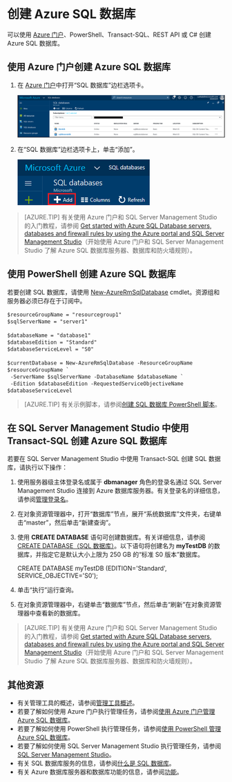 <properties
    pageTitle="创建 Azure SQL 数据库 | Azure"
    description="有关如何使用 Azure 门户、PowerShell、Transact-SQL 创建 Azure SQL 数据库的快速参考。"
    services="sql-database"
    documentationcenter=""
    author="CarlRabeler"
    manager="jhubbard"
    editor="" />
<tags
    ms.service="sql-database"
    ms.custom="single databases"
    ms.devlang="NA"
    ms.workload="data-management"
    ms.topic="article"
    ms.tgt_pltfrm="NA"
    ms.date="11/14/2016"
    wacn.date="01/20/2017"
    ms.author="carlrab" />  


# 创建 Azure SQL 数据库

可以使用 [Azure 门户](https://portal.azure.cn/)、PowerShell、Transact-SQL、REST API 或 C# 创建 Azure SQL 数据库。

## 使用 Azure 门户创建 Azure SQL 数据库

1. 在 [Azure 门户](https://portal.azure.cn/)中打开“SQL 数据库”边栏选项卡。

    ![SQL 数据库](./media/sql-database-get-started/sql-databases.png)  

2. 在“SQL 数据库”边栏选项卡上，单击“添加”。

    ![添加 SQL 数据库](./media/sql-database-get-started/add-sql-database.png)  


> [AZURE.TIP]
有关使用 Azure 门户和 SQL Server Management Studio 的入门教程，请参阅 [Get started with Azure SQL Database servers, databases and firewall rules by using the Azure portal and SQL Server Management Studio](/documentation/articles/sql-database-get-started/)（开始使用 Azure 门户和 SQL Server Management Studio 了解 Azure SQL 数据库服务器、数据库和防火墙规则）。
>

## 使用 PowerShell 创建 Azure SQL 数据库

若要创建 SQL 数据库，请使用 [New-AzureRmSqlDatabase](https://docs.microsoft.com/powershell/resourcemanager/azurerm.sql/v2.3.0/new-azurermsqldatabase) cmdlet。资源组和服务器必须已存在于订阅中。


	$resourceGroupName = "resourcegroup1"
	$sqlServerName = "server1"

	$databaseName = "database1"
	$databaseEdition = "Standard"
	$databaseServiceLevel = "S0"

	$currentDatabase = New-AzureRmSqlDatabase -ResourceGroupName $resourceGroupName `
	 -ServerName $sqlServerName -DatabaseName $databaseName `
	 -Edition $databaseEdition -RequestedServiceObjectiveName $databaseServiceLevel

> [AZURE.TIP]
有关示例脚本，请参阅[创建 SQL 数据库 PowerShell 脚本](/documentation/articles/sql-database-get-started-powershell/)。
>

## 在 SQL Server Management Studio 中使用 Transact-SQL 创建 Azure SQL 数据库

若要在 SQL Server Management Studio 中使用 Transact-SQL 创建 SQL 数据库，请执行以下操作：

1. 使用服务器级主体登录名或属于 **dbmanager** 角色的登录名通过 SQL Server Management Studio 连接到 Azure 数据库服务器。有关登录名的详细信息，请参阅[管理登录名](/documentation/articles/sql-database-manage-logins/)。
2. 在对象资源管理器中，打开“数据库”节点，展开“系统数据库”文件夹，右键单击“master”，然后单击“新建查询”。
3. 使用 **CREATE DATABASE** 语句可创建数据库。有关详细信息，请参阅 [CREATE DATABASE（SQL 数据库）](https://msdn.microsoft.com/zh-cn/library/dn268335.aspx)。以下语句将创建名为 **myTestDB** 的数据库，并指定它是默认大小上限为 250 GB 的“标准 S0 版本”数据库。
  
      CREATE DATABASE myTestDB
      (EDITION='Standard',
       SERVICE_OBJECTIVE='S0');

4. 单击“执行”运行查询。
5. 在对象资源管理器中，右键单击“数据库”节点，然后单击“刷新”在对象资源管理器中查看新的数据库。

> [AZURE.TIP]
有关使用 Azure 门户和 SQL Server Management Studio 的入门教程，请参阅 [Get started with Azure SQL Database servers, databases and firewall rules by using the Azure portal and SQL Server Management Studio](/documentation/articles/sql-database-get-started/)（开始使用 Azure 门户和 SQL Server Management Studio 了解 Azure SQL 数据库服务器、数据库和防火墙规则）。
>

## 其他资源
* 有关管理工具的概述，请参阅[管理工具概述](/documentation/articles/sql-database-manage-overview/)。
* 若要了解如何使用 Azure 门户执行管理任务，请参阅[使用 Azure 门户管理 Azure SQL 数据库](/documentation/articles/sql-database-manage-portal/)。
* 若要了解如何使用 PowerShell 执行管理任务，请参阅[使用 PowerShell 管理 Azure SQL 数据库](/documentation/articles/sql-database-manage-powershell/)。
* 若要了解如何使用 SQL Server Management Studio 执行管理任务，请参阅 [SQL Server Management Studio](/documentation/articles/sql-database-manage-azure-ssms/)。
* 有关 SQL 数据库服务的信息，请参阅[什么是 SQL 数据库](/documentation/articles/sql-database-technical-overview/)。
* 有关 Azure 数据库服务器和数据库功能的信息，请参阅[功能](/documentation/articles/sql-database-features/)。

<!---HONumber=Mooncake_0116_2017-->